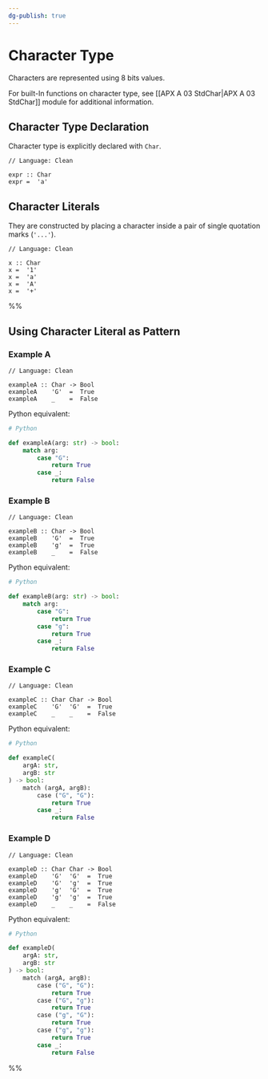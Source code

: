 ```yaml
---
dg-publish: true
---
```


# Character Type

Characters are represented using 8 bits values.

For built-In functions on character type, see [[APX A 03 StdChar|APX A 03 StdChar]] module for additional information.

## Character Type Declaration

Character type is explicitly declared with `Char`.

```Clean
// Language: Clean

expr :: Char
expr =  'a'
```

## Character Literals

They are constructed by placing a character inside a pair of single quotation marks (`'...'`).

```Clean
// Language: Clean

x :: Char
x =  '1'
x =  'a'
x =  'A'
x =  '+'
```

%%
## Using Character Literal as Pattern

### Example A

```Clean
// Language: Clean

exampleA :: Char -> Bool
exampleA    'G'  =  True
exampleA    _    =  False
```

Python equivalent:

```Python
# Python

def exampleA(arg: str) -> bool:
	match arg:
		case "G":
			return True
		case _:
			return False
```

### Example B

```Clean
// Language: Clean

exampleB :: Char -> Bool
exampleB    'G'  =  True
exampleB    'g'  =  True
exampleB    _    =  False
```

Python equivalent:

```Python
# Python

def exampleB(arg: str) -> bool:
	match arg:
		case "G":
			return True
		case "g":
			return True
		case _:
			return False
```

### Example C

```Clean
// Language: Clean

exampleC :: Char Char -> Bool
exampleC    'G'  'G'  =  True
exampleC    _    _    =  False
```

Python equivalent:

```Python
# Python

def exampleC(
	argA: str, 
	argB: str
) -> bool:
	match (argA, argB):
		case ("G", "G"):
			return True
		case _:
			return False
```

### Example D

```Clean
// Language: Clean

exampleD :: Char Char -> Bool
exampleD    'G'  'G'  =  True
exampleD    'G'  'g'  =  True
exampleD    'g'  'G'  =  True
exampleD    'g'  'g'  =  True
exampleD    _    _    =  False
```

Python equivalent:

```Python
# Python

def exampleD(
	argA: str, 
	argB: str
) -> bool:
	match (argA, argB):
		case ("G", "G"):
			return True
		case ("G", "g"):
			return True
		case ("g", "G"):
			return True
		case ("g", "g"):
			return True
		case _:
			return False
```
%%